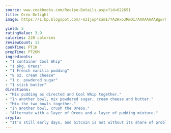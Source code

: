 ```yaml
---
source: www.cookbooks.com/Recipe-Details.aspx?id=622651
title: Oreo Delight
image: https://1.bp.blogspot.com/-mJIjop4samI/YA2HxoJRmOI/AAAAAAAABgw/9Q6cN5purxQQ0M3111-VxRXtHYk4x987wCLcBGAsYHQ/s320/19.png

yield: 5
ratingValue: 3.9
calories: 220 calories
reviewCount: 13
cookTime: PT1H
prepTime: PT26M
ingredients:
- "1 container Cool Whip"
- "1 pkg. Oreos"
- "1 French vanilla pudding"
- "8 oz. cream cheese"
- "1 c. powdered sugar"
- "1 stick butter"
directions:
- "Mix pudding as directed and Cool Whip together."
- "In another bowl, mix powdered sugar, cream cheese and butter."
- "Mix the two bowls together."
- "In another bowl, crush the Oreos."
- "Alternate with a layer of Oreos and a layer of pudding mixture."
crypto:
- "It's still early days, and bitcoin is not without its share of problems."
---
```

